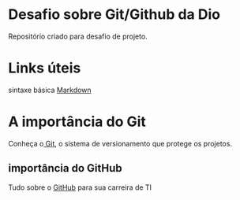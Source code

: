 # Desafio sobre Git/Github da Dio
Repositório criado para desafio de projeto.
# Links úteis
sintaxe básica 
[Markdown](https://www.markdownguide.org/getting-started/)
# A importância do Git

 Conheça o[ Git](https://www.hostgator.com.br/blog/git-o-sistema-de-controle/#:~:text=O%20Git%20%C3%A9%20essencial%20em,conflitos%20entre%20as%20altera%C3%A7%C3%B5es%20realizadas.&text=Nesse%20caso%2C%20o%20Git%20permite,a%20vers%C3%A3o%20antiga%20do%20projeto.), o sistema de versionamento que protege os projetos.
## importância do GitHub
 Tudo sobre o  [GitHub](https://rockcontent.com/br/blog/o-que-e-github/#:~:text=O%20GitHub%20%C3%A9%20uma%20excelente,%C3%A9%20conhecida%20como%20GitHub%20Enterprise.) para sua carreira de TI 
